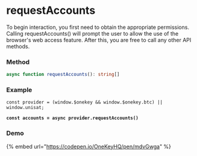 # requestAccounts

To begin interaction, you first need to obtain the appropriate permissions. Calling requestAccounts() will prompt the user to allow the use of the browser's web access feature. After this, you are free to call any other API methods.

### Method

```typescript
async function requestAccounts(): string[]
```

### Example

<pre class="language-typescript"><code class="lang-typescript">const provider = (window.$onekey &#x26;&#x26; window.$onekey.btc) || window.unisat;

<strong>const accounts = async provider.requestAccounts()
</strong></code></pre>

### Demo

{% embed url="https://codepen.io/OneKeyHQ/pen/mdvGwga" %}
